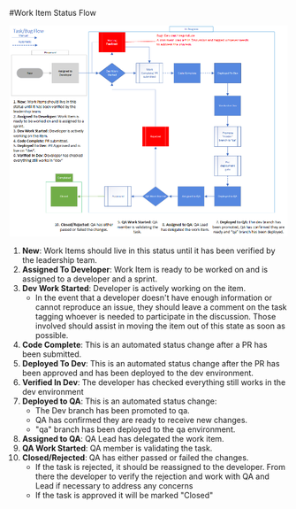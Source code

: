 #Work Item Status Flow

![work item status.png](/.attachments/work%20item%20status-25e9cf72-e3b1-4e46-8ace-8855eea24a38.png)

1. **New**: Work Items should live in this status until it has been verified by the 
leadership team.
1. **Assigned To Developer**: Work Item is ready to be worked on and is assigned to a developer and a sprint.
1. **Dev Work Started**: Developer is actively working on the item.
   * In the event that a developer doesn't have enough information or cannot reproduce an issue, they should leave a comment on the task tagging whoever is needed to participate in the discussion. Those involved should assist in moving the item out of this state as soon as possible.
1. **Code Complete**: This is an automated status change after a PR has been submitted.
1. **Deployed To Dev**: This is an automated status change after the PR has been approved and has been deployed to the dev environment.
1. **Verified In Dev**: The developer has checked everything still works in the dev environment
1. **Deployed to QA**: This is an automated status change:
   * The Dev branch has been promoted to qa.
   * QA has confirmed they are ready to receive new changes.
   * "qa" branch has been deployed to the qa environment.
1. **Assigned to QA**: QA Lead has delegated the work item.
1. **QA Work Started**: QA member is validating the task.
1. **Closed/Rejected**: QA has either passed or failed the changes.
   * If the task is rejected, it should be reassigned to the developer. From there the developer to verify the rejection and work with QA and Lead if necessary to address any concerns
   * If the task is approved it will be marked "Closed"
